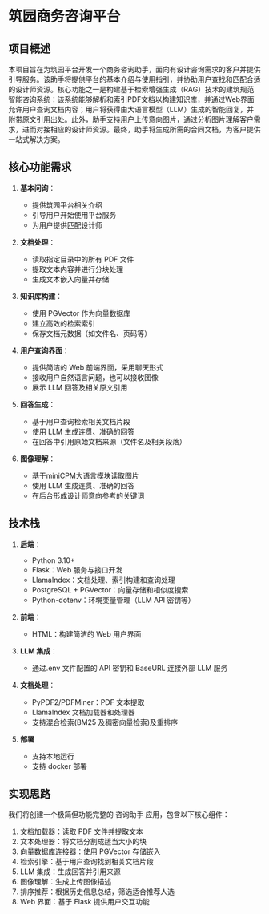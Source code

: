 # 筑园商务咨询平台

## 项目概述

本项目旨在为筑园平台开发一个商务咨询助手，面向有设计咨询需求的客户并提供引导服务。该助手将提供平台的基本介绍与使用指引，并协助用户查找和匹配合适的设计师资源。核心功能之一是构建基于检索增强生成（RAG）技术的建筑规范智能咨询系统：该系统能够解析和索引PDF文档以构建知识库，并通过Web界面允许用户查询文档内容；用户将获得由大语言模型（LLM）生成的智能回复，并附带原文引用出处。此外，助手支持用户上传意向图片，通过分析图片理解客户需求，进而对接相应的设计师资源。最终，助手将生成所需的合同文档，为客户提供一站式解决方案。

## 核心功能需求

1. **基本问询**：

   - 提供筑园平台相关介绍
   - 引导用户开始使用平台服务
   - 为用户提供匹配设计师

2. **文档处理**：

   - 读取指定目录中的所有 PDF 文件
   - 提取文本内容并进行分块处理
   - 生成文本嵌入向量并存储

3. **知识库构建**：

   - 使用 PGVector 作为向量数据库
   - 建立高效的检索索引
   - 保存文档元数据（如文件名、页码等）

4. **用户查询界面**：

   - 提供简洁的 Web 前端界面，采用聊天形式
   - 接收用户自然语言问题，也可以接收图像
   - 展示 LLM 回答及相关原文引用

5. **回答生成**：
   - 基于用户查询检索相关文档片段
   - 使用 LLM 生成连贯、准确的回答
   - 在回答中引用原始文档来源（文件名及相关段落）

6. **图像理解**：
   - 基于miniCPM大语言模块读取图片
   - 使用 LLM 生成连贯、准确的回答
   - 在后台形成设计师意向参考的关键词

## 技术栈

1. **后端**：

   - Python 3.10+
   - Flask：Web 服务与接口开发
   - LlamaIndex：文档处理、索引构建和查询处理
   - PostgreSQL + PGVector：向量存储和相似度搜索
   - Python-dotenv：环境变量管理（LLM API 密钥等）

2. **前端**：

   - HTML：构建简洁的 Web 用户界面

3. **LLM 集成**：

   - 通过.env 文件配置的 API 密钥和 BaseURL 连接外部 LLM 服务

4. **文档处理**：

   - PyPDF2/PDFMiner：PDF 文本提取
   - LlamaIndex 文档加载器和处理器
   - 支持混合检索(BM25 及稠密向量检索)及重排序

5. **部署**
   - 支持本地运行
   - 支持 docker 部署

## 实现思路

我们将创建一个极简但功能完整的 咨询助手 应用，包含以下核心组件：

1. 文档加载器：读取 PDF 文件并提取文本
2. 文本处理器：将文档分割成适当大小的块
3. 向量数据库连接器：使用 PGVector 存储嵌入
4. 检索引擎：基于用户查询找到相关文档片段
5. LLM 集成：生成回答并引用来源
6. 图像理解：生成上传图像描述
7. 排序推荐：根据历史信息总结，筛选适合推荐人选
8. Web 界面：基于 Flask 提供用户交互功能

